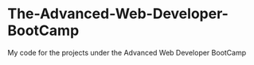 # The-Advanced-Web-Developer-BootCamp
My code for the projects under the Advanced Web Developer BootCamp
